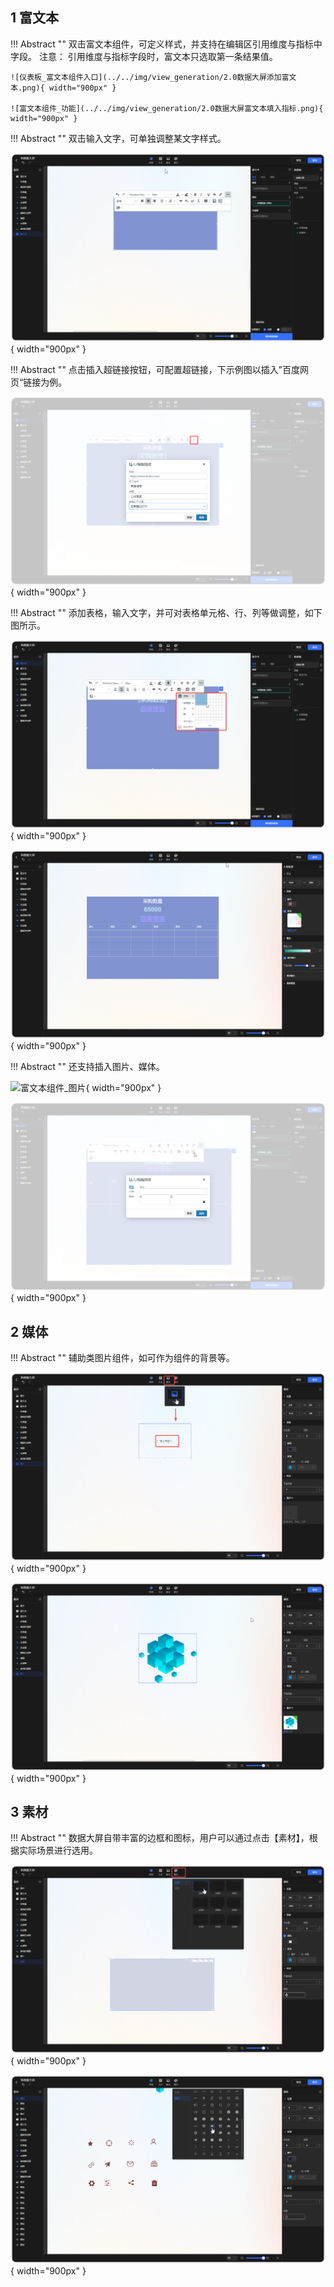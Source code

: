 ## 1 富文本

!!! Abstract ""
	双击富文本组件，可定义样式，并支持在编辑区引用维度与指标中字段。
	注意： 引用维度与指标字段时，富文本只选取第一条结果值。

	![仪表板_富文本组件入口](../../img/view_generation/2.0数据大屏添加富文本.png){ width="900px" }

	![富文本组件_功能](../../img/view_generation/2.0数据大屏富文本填入指标.png){ width="900px" }

!!! Abstract ""
	双击输入文字，可单独调整某文字样式。

![富文本组件_调整样式](../../img/view_generation/2.0数据大屏文本样式调整.png){ width="900px" }

!!! Abstract ""
	点击插入超链接按钮，可配置超链接，下示例图以插入”百度网页“链接为例。

![富文本组件_超链接](../../img/view_generation/2.0数据大屏设置超链接.png){ width="900px" }

!!! Abstract ""
	添加表格，输入文字，并可对表格单元格、行、列等做调整，如下图所示。

![富文本组件_超链接](../../img/view_generation/2.0数据大屏添加表格.png){ width="900px" }

![富文本组件_表格](../../img/view_generation/2.0数据大屏表格效果.png){ width="900px" }

!!! Abstract ""
	还支持插入图片、媒体。

![富文本组件_图片](../../img/view_generation/2.0数据大屏插入图片2.0数据大屏插入图片.png){ width="900px" }

![富文本组件_媒体](../../img/view_generation/2.0数据大屏插入媒体.png){ width="900px" }


## 2 媒体

!!! Abstract ""
	辅助类图片组件，如可作为组件的背景等。

![仪表盘编辑_其他组件](../../img/view_generation/2.0数据大屏媒体组件.png){ width="900px" }

![仪表盘编辑_其他组件](../../img/view_generation/2.0数据大屏添加图片.png){ width="900px" }


## 3 素材

!!! Abstract ""
	数据大屏自带丰富的边框和图标，用户可以通过点击【素材】，根据实际场景进行选用。

![仪表盘编辑_其他组件](../../img/view_generation/2.0数据大屏素材添加边框.png){ width="900px" }

![仪表盘编辑_其他组件](../../img/view_generation/2.0数据大屏图标.png){ width="900px" }





